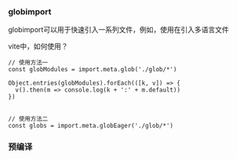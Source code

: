 ### globimport

globimport可以用于快速引入一系列文件，例如，使用在引入多语言文件

vite中，如何使用？

```
// 使用方法一
const globModules = import.meta.glob('./glob/*')

Object.entries(globModules).forEach(([k, v]) => {
  v().then(m => console.log(k + ':' + m.default))
})


// 使用方法二
const globs = import.meta.globEager('./glob/*')
```

### 预编译
